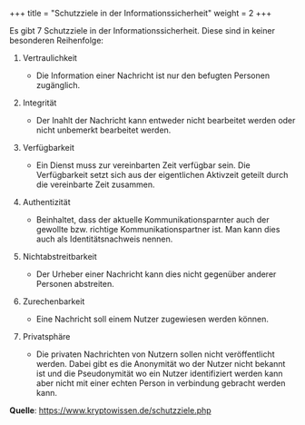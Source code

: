 +++
title = "Schutzziele in der Informationssicherheit"
weight = 2
+++

Es gibt 7 Schutzziele in der Informationssicherheit. Diese sind in keiner besonderen Reihenfolge:

1. Vertraulichkeit
	- Die Information einer Nachricht ist nur den befugten Personen zugänglich.

2. Integrität
	- Der Inahlt der Nachricht kann entweder nicht bearbeitet werden oder nicht unbemerkt bearbeitet werden.

3. Verfügbarkeit
	- Ein Dienst muss zur vereinbarten Zeit verfügbar sein. Die Verfügbarkeit setzt sich aus der eigentlichen Aktivzeit geteilt durch die vereinbarte Zeit zusammen.

4. Authentizität
	- Beinhaltet, dass der aktuelle Kommunikationsparnter auch der gewollte  bzw. richtige Kommunikationspartner ist. Man kann dies auch als Identitätsnachweis nennen.

5. Nichtabstreitbarkeit
	- Der Urheber einer Nachricht kann dies nicht gegenüber anderer Personen abstreiten.

6. Zurechenbarkeit
	- Eine Nachricht soll einem Nutzer zugewiesen werden können.

7. Privatsphäre
	- Die privaten Nachrichten von Nutzern sollen nicht veröffentlicht werden. Dabei gibt es die Anonymität wo der Nutzer nicht bekannt ist und die Pseudonymität wo ein Nutzer identifiziert werden kann aber nicht mit einer echten Person in verbindung gebracht werden kann.


**Quelle**: https://www.kryptowissen.de/schutzziele.php
